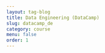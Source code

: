 ```yaml
---
layout: tag-blog
title: Data Engineering (DataCamp)
slug: datacamp_de
category: course
menu: false
order: 1
---
```

